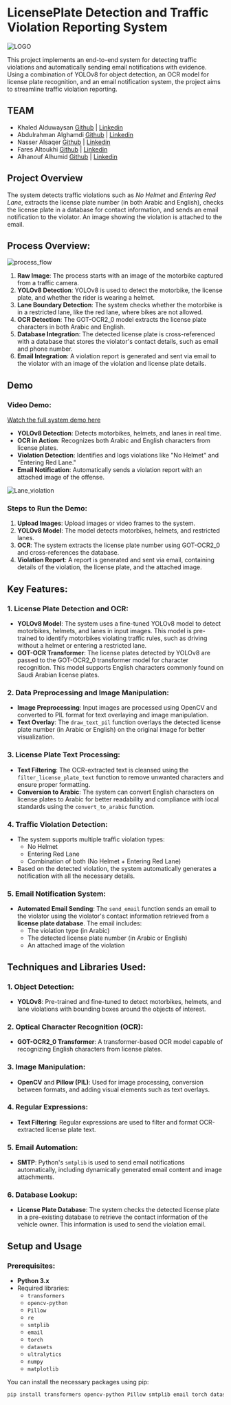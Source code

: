 # LicensePlate Detection and Traffic Violation Reporting System
![LOGO](https://github.com/user-attachments/assets/a1e397ad-2b6c-4d79-ba72-cc902868c788)

This project implements an end-to-end system for detecting traffic violations and automatically sending email notifications with evidence. Using a combination of YOLOv8 for object detection, an OCR model for license plate recognition, and an email notification system, the project aims to streamline traffic violation reporting.
## TEAM
- Khaled Alduwaysan      [Github](https://github.com/Duwaysan)  |  [Linkedin](https://www.linkedin.com/in/kduwaysan/)
- Abdulrahman Alghamdi   [Github](https://github.com/AbdulrhmanBakrgh)  |  [Linkedin](https://linkedin.com/in/abdulrahman-alghamdi)
- Nasser Alsaqer         [Github](https://github.com/NasserAlsaqer)  |  [Linkedin](https://www.linkedin.com/in/nasser-alsaqer/)
- Fares Altoukhi         [Github](https://github.com/TheKnight909)  |  [Linkedin](https://www.linkedin.com/in/fares-altoukhi/)
- Alhanouf Alhumid       [Github](https://github.com/alhanoufalh)  |  [Linkedin](https://www.linkedin.com/in/alhanouf-alhumid-40a7391b0/?originalSubdomain=sa)
## Project Overview
The system detects traffic violations such as *No Helmet* and *Entering Red Lane*, extracts the license plate number (in both Arabic and English), checks the license plate in a database for contact information, and sends an email notification to the violator. An image showing the violation is attached to the email.

## Process Overview:

![process_flow](https://github.com/user-attachments/assets/a539e6fb-ef62-4f4f-a75e-3e898daeec1c)

1. **Raw Image**: The process starts with an image of the motorbike captured from a traffic camera.
2. **YOLOv8 Detection**: YOLOv8 is used to detect the motorbike, the license plate, and whether the rider is wearing a helmet.
3. **Lane Boundary Detection**: The system checks whether the motorbike is in a restricted lane, like the red lane, where bikes are not allowed.
4. **OCR Detection**: The GOT-OCR2_0 model extracts the license plate characters in both Arabic and English.
5. **Database Integration**: The detected license plate is cross-referenced with a database that stores the violator's contact details, such as email and phone number.
6. **Email Integration**: A violation report is generated and sent via email to the violator with an image of the violation and license plate details.

## Demo

### Video Demo:

[Watch the full system demo here](https://youtu.be/LgCqOEWqY0A?feature=shared)

- **YOLOv8 Detection**: Detects motorbikes, helmets, and lanes in real time.
- **OCR in Action**: Recognizes both Arabic and English characters from license plates.
- **Violation Detection**: Identifies and logs violations like "No Helmet" and "Entering Red Lane."
- **Email Notification**: Automatically sends a violation report with an attached image of the offense.

![Lane_violation](https://github.com/user-attachments/assets/5da05a03-e676-4ffd-8b8c-6424977d1c74)



### Steps to Run the Demo:

1. **Upload Images**: Upload images or video frames to the system.
2. **YOLOv8 Model**: The model detects motorbikes, helmets, and restricted lanes.
3. **OCR**: The system extracts the license plate number using GOT-OCR2_0 and cross-references the database.
4. **Violation Report**: A report is generated and sent via email, containing details of the violation, the license plate, and the attached image.

## Key Features:
### 1. License Plate Detection and OCR:
- **YOLOv8 Model**: The system uses a fine-tuned YOLOv8 model to detect motorbikes, helmets, and lanes in input images. This model is pre-trained to identify motorbikes violating traffic rules, such as driving without a helmet or entering a restricted lane.
- **GOT-OCR Transformer**: The license plates detected by YOLOv8 are passed to the GOT-OCR2_0 transformer model for character recognition. This model supports English characters commonly found on Saudi Arabian license plates.
   
### 2. Data Preprocessing and Image Manipulation:
- **Image Preprocessing**: Input images are processed using OpenCV and converted to PIL format for text overlaying and image manipulation.
- **Text Overlay**: The `draw_text_pil` function overlays the detected license plate number (in Arabic or English) on the original image for better visualization.

### 3. License Plate Text Processing:
- **Text Filtering**: The OCR-extracted text is cleansed using the `filter_license_plate_text` function to remove unwanted characters and ensure proper formatting.
- **Conversion to Arabic**: The system can convert English characters on license plates to Arabic for better readability and compliance with local standards using the `convert_to_arabic` function.

### 4. Traffic Violation Detection:
- The system supports multiple traffic violation types:
  - No Helmet
  - Entering Red Lane
  - Combination of both (No Helmet + Entering Red Lane)
- Based on the detected violation, the system automatically generates a notification with all the necessary details.

### 5. Email Notification System:
- **Automated Email Sending**: The `send_email` function sends an email to the violator using the violator's contact information retrieved from a **license plate database**. The email includes:
  - The violation type (in Arabic)
  - The detected license plate number (in Arabic or English)
  - An attached image of the violation

## Techniques and Libraries Used:
### 1. Object Detection:
- **YOLOv8**: Pre-trained and fine-tuned to detect motorbikes, helmets, and lane violations with bounding boxes around the objects of interest.
   
### 2. Optical Character Recognition (OCR):
- **GOT-OCR2_0 Transformer**: A transformer-based OCR model capable of recognizing English characters from license plates.

### 3. Image Manipulation:
- **OpenCV** and **Pillow (PIL)**: Used for image processing, conversion between formats, and adding visual elements such as text overlays.

### 4. Regular Expressions:
- **Text Filtering**: Regular expressions are used to filter and format OCR-extracted license plate text.

### 5. Email Automation:
- **SMTP**: Python's `smtplib` is used to send email notifications automatically, including dynamically generated email content and image attachments.

### 6. Database Lookup:
- **License Plate Database**: The system checks the detected license plate in a pre-existing database to retrieve the contact information of the vehicle owner. This information is used to send the violation email.

## Setup and Usage

### Prerequisites:
- **Python 3.x**
- Required libraries:
  - `transformers`
  - `opencv-python`
  - `Pillow`
  - `re`
  - `smtplib`
  - `email`
  - `torch`
  - `datasets`
  - `ultralytics`
  - `numpy`
  - `matplotlib`

You can install the necessary packages using pip:

```bash
pip install transformers opencv-python Pillow smtplib email torch datasets yolov5 numpy matplotlib
